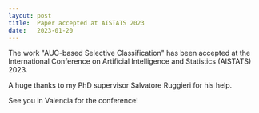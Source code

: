 ```yaml
---
layout: post
title:  Paper accepted at AISTATS 2023
date:   2023-01-20
---
```


The work "AUC-based Selective Classification" has been accepted at the International Conference on Artificial Intelligence and Statistics (AISTATS) 2023.

A huge thanks to my PhD supervisor Salvatore Ruggieri for his help.

See you in Valencia for the conference!
